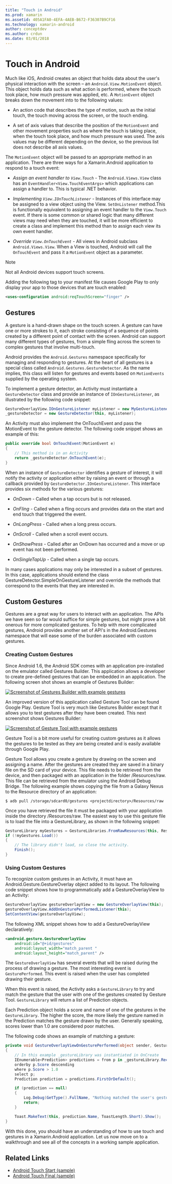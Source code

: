 ```yaml
---
title: "Touch in Android"
ms.prod: xamarin
ms.assetid: 405A1FA0-4EFA-4AEB-B672-F36307B9CF16
ms.technology: xamarin-android
author: conceptdev
ms.author: crdun
ms.date: 03/01/2018
---
```


# Touch in Android

Much like iOS, Android creates an object that holds data about the
user's physical interaction with the screen &ndash; an
`Android.View.MotionEvent` object. This object holds data such as what
action is performed, where the touch took place, how much pressure was
applied, etc. A `MotionEvent` object breaks down the movement into to
the following values:

-  An action code that describes the type of motion, such as the
   initial touch, the touch moving across the screen, or the touch
   ending.

-  A set of axis values that describe the position of the `MotionEvent`
   and other movement properties such as where the touch is taking
   place, when the touch took place, and how much pressure was used.
   The axis values may be different depending on the device, so the
   previous list does not describe all axis values.


The `MotionEvent` object will be passed to an appropriate method in an
application. There are three ways for a Xamarin.Android application to
respond to a touch event:

-  *Assign an event handler to `View.Touch`* - The `Android.Views.View`
   class has an `EventHandler<View.TouchEventArgs>` which applications
   can assign a handler to. This is typical .NET behavior.

-  *Implementing `View.IOnTouchListener`* - Instances of this interface
   may be assigned to a view object using the View. `SetOnListener`
   method.This is functionally equivalent to assigning an event handler
   to the `View.Touch` event. If there is some common or shared logic
   that many different views may need when they are touched, it will be
   more efficient to create a class and implement this method than to
   assign each view its own event handler.

-  *Override `View.OnTouchEvent`* - All views in Android subclass
   `Android.Views.View`. When a View is touched, Android will call the
   `OnTouchEvent` and pass it a `MotionEvent` object as a parameter.


> [!NOTE]
> Not all Android devices support touch screens. 

Adding the following tag to your manifest file causes Google Play to
only display your app to those devices that are touch enabled:

```xml
<uses-configuration android:reqTouchScreen="finger" />
```

## Gestures

A gesture is a hand-drawn shape on the touch screen. A gesture can have
one or more strokes to it, each stroke consisting of a sequence of
points created by a different point of contact with the screen. Android
can support many different types of gestures, from a simple fling
across the screen to complex gestures that involve multi-touch.

Android provides the `Android.Gestures` namespace specifically for
managing and responding to gestures. At the heart of all gestures is a
special class called `Android.Gestures.GestureDetector`. As the name
implies, this class will listen for gestures and events based on
`MotionEvents` supplied by the operating system.

To implement a gesture detector, an Activity must instantiate a
`GestureDetector` class and provide an instance of
`IOnGestureListener`, as illustrated by the following code snippet:

```csharp
GestureOverlayView.IOnGestureListener myListener = new MyGestureListener();
_gestureDetector = new GestureDetector(this, myListener);
```

An Activity must also implement the OnTouchEvent and pass the
MotionEvent to the gesture detector. The following code snippet shows
an example of this:

```csharp
public override bool OnTouchEvent(MotionEvent e)
{
	// This method is in an Activity
	return _gestureDetector.OnTouchEvent(e);
}
```

When an instance of `GestureDetector` identifies a gesture of interest,
it will notify the activity or application either by raising an event
or through a callback provided by `GestureDetector.IOnGestureListener`.
This interface provides six methods for the various gestures:

-  *OnDown* - Called when a tap occurs but is not released.

-  *OnFling* - Called when a fling occurs and provides data on the
   start and end touch that triggered the event.

-  *OnLongPress* - Called when a long press occurs.

-  *OnScroll* - Called when a scroll event occurs.

-  *OnShowPress* - Called after an OnDown has occurred and a move or up
   event has not been performed.

-  *OnSingleTapUp* - Called when a single tap occurs.


In many cases applications may only be interested in a subset of
gestures. In this case, applications should extend the class
GestureDetector.SimpleOnGestureListener and override the methods that
correspond to the events that they are interested in.

## Custom Gestures

Gestures are a great way for users to interact with an application. The
APIs we have seen so far would suffice for simple gestures, but might
prove a bit onerous for more complicated gestures. To help with more
complicated gestures, Android provides another set of API's in the
Android.Gestures namespace that will ease some of the burden associated
with custom gestures.

### Creating Custom Gestures

Since Android 1.6, the Android SDK comes with an application
pre-installed on the emulator called Gestures Builder. This application
allows a developer to create pre-defined gestures that can be embedded
in an application. The following screen shot shows an example of
Gestures Builder:

[![Screenshot of Gestures Builder with example gestures](touch-in-android-images/image11.png)](touch-in-android-images/image11.png#lightbox)

An improved version of this application called Gesture Tool can be
found Google Play. Gesture Tool is very much like Gestures Builder
except that it allows you to test gestures after they have been
created. This next screenshot shows Gestures Builder:

[![Screenshot of Gesture Tool with example gestures](touch-in-android-images/image12.png)](touch-in-android-images/image12.png#lightbox)

Gesture Tool is a bit more useful for creating custom gestures as it
allows the gestures to be tested as they are being created and is
easily available through Google Play.

Gesture Tool allows you create a gesture by drawing on the screen and
assigning a name. After the gestures are created they are saved in a
binary file on the SD card of your device. This file needs to be
retrieved from the device, and then packaged with an application in the
folder /Resources/raw. This file can be retrieved from the emulator using 
the Android Debug Bridge. The following example shows copying the
file from a Galaxy Nexus to the Resource directory of an application:

```shell
$ adb pull /storage/sdcard0/gestures <projectdirectory>/Resources/raw
```

Once you have retrieved the file it must be packaged with your
application inside the directory /Resources/raw. The easiest way to use
this gesture file is to load the file into a GestureLibrary, as shown
in the following snippet:

```csharp
GestureLibrary myGestures = GestureLibraries.FromRawResources(this, Resource.Raw.gestures);
if (!myGestures.Load())
{
	// The library didn't load, so close the activity.
	Finish();
}
```

### Using Custom Gestures

To recognize custom gestures in an Activity, it must have an
Android.Gesture.GestureOverlay object added to its layout. The
following code snippet shows how to programmatically add a
GestureOverlayView to an Activity:

```csharp
GestureOverlayView gestureOverlayView = new GestureOverlayView(this);
gestureOverlayView.AddOnGesturePerformedListener(this);
SetContentView(gestureOverlayView);
```

The following XML snippet shows how to add a GestureOverlayView declaratively:

```xml
<android.gesture.GestureOverlayView
    android:id="@+id/gestures"
    android:layout_width="match_parent "
    android:layout_height="match_parent" />
```

The `GestureOverlayView` has several events that will be raised during
the process of drawing a gesture. The most interesting event is
`GesturePerformed`. This event is raised when the user has completed
drawing their gesture.

When this event is raised, the Activity asks a `GestureLibrary` to try
and match the gesture that the user with one of the gestures created by
Gesture Tool. `GestureLibrary` will return a list of Prediction
objects.

Each Prediction object holds a score and name of one of the gestures in
the `GestureLibrary`. The higher the score, the more likely the gesture
named in the Prediction matches the gesture drawn by the user.
Generally speaking, scores lower than 1.0 are considered poor matches.

The following code shows an example of matching a gesture:

```csharp
private void GestureOverlayViewOnGesturePerformed(object sender, GestureOverlayView.GesturePerformedEventArgs gesturePerformedEventArgs)
{
	// In this example _gestureLibrary was instantiated in OnCreate
	IEnumerable<Prediction> predictions = from p in _gestureLibrary.Recognize(gesturePerformedEventArgs.Gesture)
	orderby p.Score descending
	where p.Score > 1.0
	select p;
	Prediction prediction = predictions.FirstOrDefault();

	if (prediction == null)
	{
		Log.Debug(GetType().FullName, "Nothing matched the user's gesture.");
		return;
	}

	Toast.MakeText(this, prediction.Name, ToastLength.Short).Show();
}
```

With this done, you should have an understanding of how to use touch
and gestures in a Xamarin.Android application. Let us now move on to a
walkthrough and see all of the concepts in a working sample
application.



## Related Links

- [Android Touch Start (sample)](https://developer.xamarin.com/samples/monodroid/ApplicationFundamentals/Touch_start)
- [Android Touch Final (sample)](https://developer.xamarin.com/samples/monodroid/ApplicationFundamentals/Touch_final)

